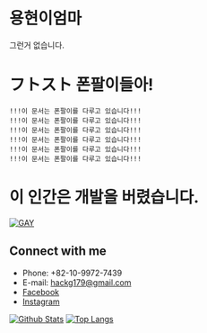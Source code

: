 # 용현이엄마
그런거 없습니다.

# フトスト 폰팔이들아!
```console
!!!이 문서는 폰팔이를 다루고 있습니다!!!
!!!이 문서는 폰팔이를 다루고 있습니다!!!
!!!이 문서는 폰팔이를 다루고 있습니다!!!
!!!이 문서는 폰팔이를 다루고 있습니다!!!
!!!이 문서는 폰팔이를 다루고 있습니다!!!
!!!이 문서는 폰팔이를 다루고 있습니다!!!
```

# 이 인간은 개발을 버렸습니다.
[![GAY](https://img.youtube.com/vi/OF_5EKNX0Eg/0.jpg)](https://www.youtube.com/watch?v=OF_5EKNX0Eg)

## Connect with me
- Phone: +82-10-9972-7439
- E-mail: hackg179@gmail.com
- [Facebook](https://www.facebook.com/makerpotato179/)
- [Instagram](https://www.instagram.com/seoulFixKing/)

[![Github Stats](https://github-readme-stats.vercel.app/api?username=potato179&count_private=true&show_icons=true&hide_border=true&bg_color=00000000&title_color=6bedd4&icon_color=6bedd4&text_color=389aa1)](https://github.com/potato179)
[![Top Langs](https://github-readme-stats.vercel.app/api/top-langs/?username=potato179&layout=compact&show_icons=true&hide_border=true&bg_color=00000000&title_color=6bedd4&icon_color=6bedd4&text_color=389aa1)](https://github.com/potato179)
